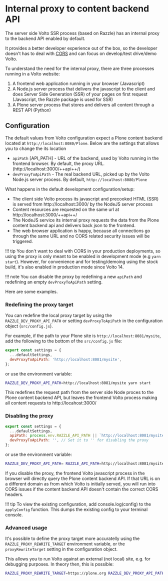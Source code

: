 # Internal proxy to content backend API

The server side Volto SSR process (based on Razzle) has an internal proxy to the backend API
enabled by default.

It provides a better developer experience out of the box, so the developer doesn't has to
deal with [CORS](https://developer.mozilla.org/en-US/docs/Web/HTTP/CORS) and can focus on
develop/test drive/demo Volto.

To understand the need for the internal proxy, there are three processes running in a Volto website:

1. A frontend web application running in your browser (Javascript)
2. A Node.js server process that delivers the javascript to the client and does
   Server Side Generation (SSR) of your pages on first request (Javascript, the
   Razzle package is used for SSR)
3. A Plone server process that stores and delivers all content through a REST API (Python)

## Configuration

The default values from Volto configuration expect a Plone content backend located at `http://localhost:8080/Plone`. Below are the settings that allows you to change the its location

- `apiPath` [API_PATH] - URL of the backend, used by Volto running in the frontend browser. By default, the proxy URL. (http://localhost:3000/++api++/)
- `devProxyToApiPath` - The real backend URL, picked up by the Volto Node.js server process. By default, `http://localhost:8080/Plone`


What happens in the default development configuration/setup:

* The client side Volto process its javascript and precooked HTML (SSR) is served from http://localhost:3000/ by the NodeJS server process
* Content resources are requested on the same url at http://localhost:3000/++api++/
* The NodeJS service its internal proxy requests the data from the Plone content backend api and delivers
back json to the frontend.
* The web browser application is happy, because all connections go through the same URL and no CORS related security issues will be triggered.

!!! tip
    You don't want to deal with CORS in your production deployments, so using the proxy is only meant to be enabled in development mode (e.g `yarn start`). However, for convenience and for testing/demoing using the stock build, it's also enabled in production mode since Volto 14.

!!! note
    You can disable the proxy by redefining a new `apiPath` and redefining an empty
    `devProxyToApiPath` setting.

Here are some examples.

### Redefining the proxy target

You can redefine the local proxy target by using the `RAZZLE_DEV_PROXY_API_PATH` or setting `devProxyToApiPath` in the configuration object (`src/config.js`).

For example, if the path to your Plone site is `http://localhost:8081/mysite`, add the following to the bottom of the `src/config.js` file:

```js
export const settings = {
  ...defaultSettings,
  devProxyToApiPath: 'http://localhost:8081/mysite',
};
```

or use the environment variable:
```bash
RAZZLE_DEV_PROXY_API_PATH=http://localhost:8081/mysite yarn start
```

This redefines the request path from the server side Node proces to the Plone content backend API, but
leaves the frontend Volto process making all content requests to http://locahost:3000/
### Disabling the proxy

```js
export const settings = {
  ...defaultSettings,
  apiPath: process.env.RAZZLE_API_PATH || `http://localhost:8081/mysite`, // for Plone
  devProxyToApiPath: '', // Set it to '' for disabling the proxy
};
```

or use the environment variable:
```bash
RAZZLE_DEV_PROXY_API_PATH= RAZZLE_API_PATH=http://localhost:8081/mysite yarn start
```

If you disable the proxy, the frontend Volto javascript process in the browser will directly query 
the Plone content backend API. If that URL is on a different domain as from which Volto is
initially served, you will run into CORS issues if the content backend API doesn't contain the correct
CORS headers. 

!!! tip
    To view the existing configuration, add console.log(config) to the `applyConfig` function. This dumps the existing config to your terminal console.

### Advanced usage

It's possible to define the proxy target more accuratelly using the `RAZZLE_PROXY_REWRITE_TARGET` environment variable, or the `proxyRewriteTarget` setting in the configuration object.

This allows you to run Volto against an external (not local) site, e.g. for debugging purposes. In theory then, this is possible:

```bash
RAZZLE_PROXY_REWRITE_TARGET=https://plone.org RAZZLE_DEV_PROXY_API_PATH=https://plone.org yarn start
```
